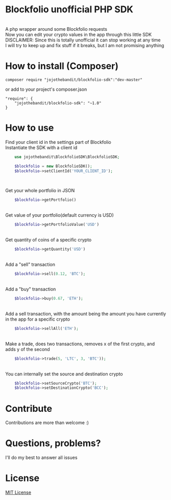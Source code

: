 # Blockfolio unofficial PHP SDK
<br />
A php wrapper around some Blockfolio requests
<br>
Now you can edit your crypto values in the app through this little SDK
<br>
DISCLAIMER: Since this is totally unofficial it can stop working at any time
<br>
I will try to keep up and fix stuff if it breaks, but I am not promising anything
<br>

# How to install (Composer)

    composer require "jojothebandit/blockfolio-sdk":"dev-master"
    
or add to your project's composer.json

    "require": {
        "jojothebandit/blockfolio-sdk": "~1.0"
    }

# How to use
Find your client id in the settings part of Blockfolio
<br>
Instantiate the SDK with a client id
```php
    use jojothebandit\BlockfolioSDK\BlockfolioSDK;

    $blockfolio = new BlockfolioSDK();
    $blockfolio->setClientId('YOUR_CLIENT_ID');

```

<br>

Get your whole portfolio in JSON
```php
    $blockfolio->getPortfolio()
```
<br>
Get value of your portfolio(default currency is USD)

```php
    $blockfolio->getPortfolioValue('USD')
```
<br>
Get quantity of coins of a specific crypto

```php
    $blockfolio->getQuantity('USD')
```

<br>
Add a "sell" transaction

```php
    $blockfolio->sell(0.12, 'BTC');
```
    
<br>
Add a "buy" transaction

```php
    $blockfolio->buy(0.67, 'ETH');
```
        
<br>
Add a sell transaction, with the amount being the amount you have currently in the app for a specific crypto

```php
    $blockfolio->sellAll('ETH');
```
<br>
Make a trade, does two transactions, removes x of the first crypto, and adds y of the second

```php
    $blockfolio->trade(5, 'LTC', 3, 'BTC'));
```

<br>
You can internally set the source and destination crypto

```php
    $blockfolio->setSourceCrypto('BTC');
    $blockfolio->setDestinationCrypto('BCC');
```

# Contribute

Contributions are more than welcome :) <br />

# Questions, problems?

I'll do my best to answer all issues

# License
[MIT License](LICENSE)
